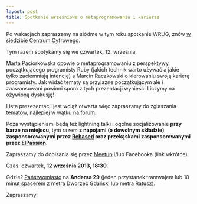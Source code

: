 ```yaml
---
layout: post
title: Spotkanie wrześniowe o metaprogramowaniu i karierze
---
```


Po wakacjach zapraszamy na siódme w tym roku spotkanie WRUG, znów [w siedzibie Centrum Cyfrowego](http://panstwomiasto.pl).

Tym razem spotykamy się we czwartek, 12. września.

Marta Paciorkowska opowie o metaprogramowaniu z perspektywy początkującego programisty Ruby (jakich technik warto używać a jakie tylko zaciemniają intencję) a Marcin Raczkowski o kierowaniu swoją karierą programisty. Jak widać tematy są przyjazne początkującym ale i zaawansowani powinni sporo z tych prezentacji wynieść. Liczymy na ożywioną dyskusję!

Lista prezezentacji jest wciąż otwarta więc zapraszamy do zgłaszania tematów, [najlepiej w wątku na forum](http://rubyonrails.pl/forum/t6456-WRUG-wrze%B6niowy%3A-czwartek%2C-12-wrze%B6nia%2C-18%3A30-na-Andersa-29).

Poza wystąpieniami będą też lightning talki i ogólne socjalizowanie **przy barze na miejscu**, tym razem **z napojami (o dowolnym składzie) zasponsorowanymi przez [Rebased](http://rebased.pl) oraz przekąskami zasponsorowanymi przez [ElPassion](http://elpassion.pl)**.

Zapraszamy do dopisania się przez [Meetup](http://www.meetup.com/Warsaw-Ruby-Users-Group-WRUG/events/136739342/) i/lub Facebooka (link wkrótce).

Czas: czwartek, **12 września 2013, 18:30**.

Gdzie? [Państwomiasto](http://panstwomiasto.pl) na **Andersa 29** (jeden przystanek tramwajem lub 10 minut spacerem z metra Dworzec Gdański lub metra Ratusz).

Zapraszamy!
